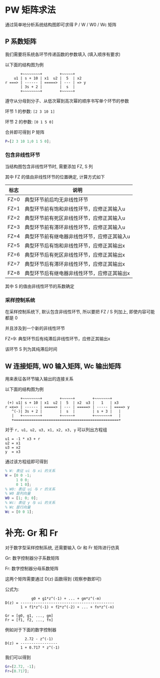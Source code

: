 # PW 矩阵求法

通过简单地分析系统结构图即可求得 P / W / W0 / Wc 矩阵

## P 系数矩阵

我们需要将系统各环节传递函数的参数填入 (填入顺序有要求)

以下面的结构图为例

```
       +~~~~~~~~+        +~~~~~+
    u1 | s + 10 | x1  u2 |  5  | x2
r ===> | ------ | =====> | --- | => y
       | 3s + 2 |        |  s  |
       +~~~~~~~~+        +~~~~~+
```

遵守从分母到分子、从低次幂到高次幂的顺序书写单个环节的参数

环节 1 的参数: `[2 3 10 1]`

环节 2 的参数: `[0 1 5 0]`

合并即可得到 P 矩阵
```matlab
P=[2 3 10 1;0 1 5 0];
```

### 包含非线性环节

当结构图包含非线性环节时, 需要添加 FZ, S 列

其中 FZ 的值由非线性环节的位置确定, 计算方式如下

|标志|说明|
|---|---|
|FZ=0|典型环节前后均无非线性环节|
|FZ=1|典型环节前有饱和非线性环节，应修正其输入u|
|FZ=2|典型环节前有死区非线性环节，应修正其输入u|
|FZ=3|典型环节前有滞环非线性环节，应修正其输入u|
|FZ=4|典型环节前有继电器非线性环节，应修正其输入u|
|FZ=5|典型环节后有饱和非线性环节，应修正其输出x|
|FZ=6|典型环节后有死区非线性环节，应修正其输出x|
|FZ=7|典型环节后有滞环非线性环节，应修正其输出x|
|FZ=8|典型环节后有继电器非线性环节，应修正其输出x|

其中 S 的值由非线性环节的系数确定

### 采样控制系统

在采样控制系统下, 默认包含非线性环节, 所以要把 FZ / S 列加上, 即使内容可能都是 0

并且涉及到一个新的非线性环节

FZ=9: 典型环节后有纯滞后非线性环节，应修正其输出x

该环节 S 列为其纯滞后时间

## W 连接矩阵, W0 输入矩阵, Wc 输出矩阵

用来表征各环节输入输出的连接关系

以下面的结构图为例

```
       +~~~~~~~~+        +~~~~~+        +~~~~~~~+
 (+) u1| s + 10 | x1  u2 |  5  | x2  u3 |   1   | x3
r =x=> | ------ | =====> | --- | =====> | ----- | ====> y
   ^(-)| 3s + 2 |        |  s  |        | s + 3 |   |
   |   +~~~~~~~~+        +~~~~~+        +~~~~~~~+   |
   +================================================+
```

对于 `r, u1, u2, u3, x1, x2, x3, y` 可以列出方程组

```
u1 = -1 * x3 + r
u2 = x1
u3 = x2
y  = x3
```

通过该方程组即可得到

```matlab
% W: 表征 ui 与 xi 的关系
W = [0 0 -1;
     1 0 0;
     0 1 0];
% W0: 表征 ui 与 r 的关系
% W0 是列向量
W0 = [1; 0; 0];
% Wc: 表征 y 与 ui 的关系
% Wc 是行向量
Wc = [0 0 1];
```

# 补充: Gr 和 Fr

对于数字型采样控制系统, 还需要输入 Gr 和 Fr 矩阵进行仿真

Gr: 数字控制器分子系数矩阵

Fr: 数字控制器分母系数矩阵

这两个矩阵需要通过 D(z) 函数得到 (观察参数即可)

公式为:

```
            g0 + g1*z^(-1) + ... + gm*z^(-m)
D(z) = -------------------------------------------
       1 + f1*z^(-1) + f2*z^(-2) + ... + fn*z^(-n)

Gr = [g0, g1, ..., gm]
Fr = [f1, f2, ..., fn]
```

例如对于下面的数字控制器
```
         2.72 - z^(-1)
D(z) = -----------------
       1 + 0.717 * z^(-1)
```

我们可以得到
```matlab
Gr=[2.72, -1];
Fr=[0.717];
```
